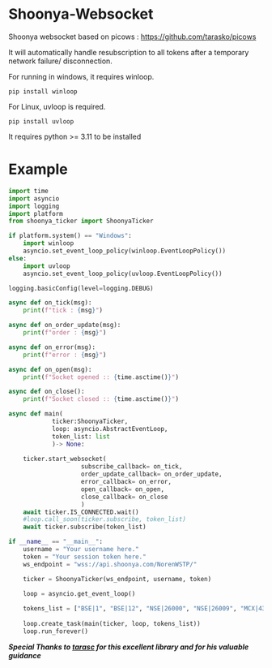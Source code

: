 # Shoonya-Websocket
Shoonya websocket based on picows : https://github.com/tarasko/picows

It will automatically handle resubscription to all tokens after a temporary network failure/ disconnection.

For running in windows, it requires winloop.

```
pip install winloop
```

For Linux, uvloop is required.

```
pip install uvloop
```

It requires python >= 3.11 to be installed

# Example 
```python
import time
import asyncio
import logging
import platform
from shoonya_ticker import ShoonyaTicker

if platform.system() == "Windows":
    import winloop
    asyncio.set_event_loop_policy(winloop.EventLoopPolicy())
else:
    import uvloop
    asyncio.set_event_loop_policy(uvloop.EventLoopPolicy())

logging.basicConfig(level=logging.DEBUG)

async def on_tick(msg):
    print(f"tick : {msg}")

async def on_order_update(msg):
    print(f"order : {msg}")

async def on_error(msg):
    print(f"error : {msg}")

async def on_open(msg):
    print(f"Socket opened :: {time.asctime()}")

async def on_close():
    print(f"Socket closed :: {time.asctime()}")

async def main(
            ticker:ShoonyaTicker,
            loop: asyncio.AbstractEventLoop,
            token_list: list
            )-> None:
    
    ticker.start_websocket(
                    subscribe_callback= on_tick,
                    order_update_callback= on_order_update,
                    error_callback= on_error,
                    open_callback= on_open,
                    close_callback= on_close
                    )
    await ticker.IS_CONNECTED.wait()
    #loop.call_soon(ticker.subscribe, token_list)
    await ticker.subscribe(token_list)

if __name__ == "__main__":
    username = "Your username here."
    token = "Your session token here."
    ws_endpoint = "wss://api.shoonya.com/NorenWSTP/"

    ticker = ShoonyaTicker(ws_endpoint, username, token)

    loop = asyncio.get_event_loop()
    
    tokens_list = ["BSE|1", "BSE|12", "NSE|26000", "NSE|26009", "MCX|430106", "MCX|430107"]
    
    loop.create_task(main(ticker, loop, tokens_list))
    loop.run_forever()

```

**_Special Thanks to [tarasc](https://github.com/tarasko) for this excellent library and for his valuable guidance_** 
